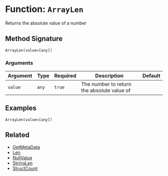 [comment]: # (Note: This documentation is generated dynamically in the build process.  To modify the contents, change the javadoc on the _invoke method of the BIF class)

# Function: `ArrayLen`

Returns the absolute value of a number

## Method Signature
```
ArrayLen(value=[any])
```
### Arguments

| Argument | Type | Required | Description | Default |
|----------|------|----------|-------------|---------|
| `value` | `any` | `true` | The number to return the absolute value of |  |

## Examples

```
ArrayLen(value=[any])
```

## Related
  * [GetMetaData](boxlang-language/reference/built-in-functions/GetMetaData.md)
  * [Len](boxlang-language/reference/built-in-functions/Len.md)
  * [NullValue](boxlang-language/reference/built-in-functions/NullValue.md)
  * [StringLen](boxlang-language/reference/built-in-functions/StringLen.md)
  * [StructCount](boxlang-language/reference/built-in-functions/StructCount.md)
